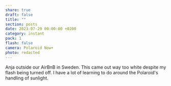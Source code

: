 ```yaml
---
share: true
draft: false
title: ""
section: posts
date: 2023-07-29 00:00:00 +0200
category: instant
pack: 1
flash: false
camera: Polaroid Now+
photo: redacted
---
```


Anja outside our AirBnB in Sweden. This came out way too white despite my flash being turned off. I have a lot of learning to do around the Polaroid's handling of sunlight.